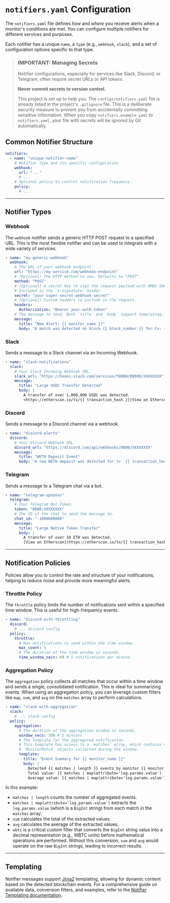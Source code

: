 # `notifiers.yaml` Configuration

The `notifiers.yaml` file defines *how* and *where* you receive alerts when a monitor's conditions are met. You can configure multiple notifiers for different services and purposes.

Each notifier has a unique `name`, a `type` (e.g., `webhook`, `slack`), and a set of configuration options specific to that type.

> ### **IMPORTANT: Managing Secrets**
>
> Notifier configurations, especially for services like Slack, Discord, or Telegram, often require secret URLs or API tokens.
>
> **Never commit secrets to version control.**
>
> This project is set up to help you. The `configs/notifiers.yaml` file is already listed in the project's `.gitignore` file. This is a deliberate security measure to prevent you from accidentally committing sensitive information. When you copy `notifiers.example.yaml` to `notifiers.yaml`, your file with secrets will be ignored by Git automatically.

## Common Notifier Structure

```yaml
notifiers:
  - name: "unique-notifier-name"
    # Notifier type and its specific configuration
    webhook:
      url: "..."
      # ...
    # Optional policy to control notification frequency
    policy:
      # ...
```

---

## Notifier Types

### Webhook

The `webhook` notifier sends a generic HTTP POST request to a specified URL. This is the most flexible notifier and can be used to integrate with a wide variety of services.

```yaml
- name: "my-generic-webhook"
  webhook:
    # The URL of your webhook endpoint.
    url: "https://my-service.com/webhook-endpoint"
    # (Optional) The HTTP method to use. Defaults to "POST".
    method: "POST"
    # (Optional) A secret key to sign the request payload with HMAC-SHA256.
    # Included in the `X-Signature` header.
    secret: "your-super-secret-webhook-secret"
    # (Optional) Custom headers to include in the request.
    headers:
      Authorization: "Bearer your-auth-token"
    # The message to send. Both `title` and `body` support templating.
    message:
      title: "New Alert: {{ monitor_name }}"
      body: "A match was detected on block {{ block_number }} for tx: {{ transaction_hash }}"
```

### Slack

Sends a message to a Slack channel via an Incoming Webhook.

```yaml
- name: "slack-notifications"
  slack:
    # Your Slack Incoming Webhook URL.
    slack_url: "https://hooks.slack.com/services/T0000/B0000/XXXXXXXX"
    message:
      title: "Large USDC Transfer Detected"
      body: |
        A transfer of over 1,000,000 USDC was detected.
        <https://etherscan.io/tx/{{ transaction_hash }}|View on Etherscan>
```

### Discord

Sends a message to a Discord channel via a webhook.

```yaml
- name: "discord-alerts"
  discord:
    # Your Discord Webhook URL.
    discord_url: "https://discord.com/api/webhooks/0000/XXXXXXXX"
    message:
      title: "WETH Deposit Event"
      body: "A new WETH deposit was detected for tx `{{ transaction_hash }}`."
```

### Telegram

Sends a message to a Telegram chat via a bot.

```yaml
- name: "telegram-updates"
  telegram:
    # Your Telegram Bot Token.
    token: "0000:XXXXXXXX"
    # The ID of the chat to send the message to.
    chat_id: "-1000000000"
    message:
      title: "Large Native Token Transfer"
      body: |
        A transfer of over 10 ETH was detected.
        [View on Etherscan](https://etherscan.io/tx/{{ transaction_hash }})
```

---

## Notification Policies

Policies allow you to control the rate and structure of your notifications, helping to reduce noise and provide more meaningful alerts.

### Throttle Policy

The `throttle` policy limits the number of notifications sent within a specified time window. This is useful for high-frequency events.

```yaml
- name: "discord-with-throttling"
  discord:
    # ... discord config
  policy:
    throttle:
      # Max notifications to send within the time window.
      max_count: 5
      # The duration of the time window in seconds.
      time_window_secs: 60 # 5 notifications per minute
```

### Aggregation Policy

The `aggregation` policy collects all matches that occur within a time window and sends a single, consolidated notification. This is ideal for summarizing events. When using an aggregation policy, you can leverage custom filters like `map`, `sum`, and `avg` on the `matches` array to perform calculations.

```yaml
- name: "slack-with-aggregation"
  slack:
    # ... slack config
  policy:
    aggregation:
      # The duration of the aggregation window in seconds.
      window_secs: 300 # 5 minutes
      # The template for the aggregated notification.
      # This template has access to a `matches` array, which contains all the
      # `MonitorMatch` objects collected during the window.
      template:
        title: "Event Summary for {{ monitor_name }}"
        body: |
          Detected {{ matches | length }} events by monitor {{ monitor_name }}.
          Total value: {{ matches | map(attribute='log.params.value') | sum | wbtc }} WBTC
          Average value: {{ matches | map(attribute='log.params.value') | avg | wbtc }} WBTC
```

In this example:
*   `matches | length` counts the number of aggregated events.
*   `matches | map(attribute='log.params.value')` extracts the `log.params.value` (which is a `BigInt` string) from each match in the `matches` array.
*   `sum` calculates the total of the extracted values.
*   `avg` calculates the average of the extracted values.
*   `wbtc` is a critical custom filter that converts the `BigInt` string value into a decimal representation (e.g., WBTC units) before mathematical operations are performed. Without this conversion, `sum` and `avg` would operate on the raw `BigInt` strings, leading to incorrect results.

---

## Templating

Notifier messages support [Jinja2](https://jinja.palletsprojects.com/) templating, allowing for dynamic content based on the detected blockchain events. For a comprehensive guide on available data, conversion filters, and examples, refer to the [Notifier Templating documentation](./notifier_templating.md).
